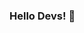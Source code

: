 ### Hello Devs! 👋

<!--
**syedrameezahmed18/syedrameezahmed18** is a ✨ _special_ ✨ repository because its `README.md` (this file) appears on your GitHub profile.

I am currently an undergraduate software engineer specializing in the field of Web Applications development and learning Mobile App Development

- 🔭 I’m currently working on React,HTML,CSS,JS,MySQL,C#,ExpressJS,CloudFirestore,PHP
- 🌱 I’m currently learning React-Native,FirebaseAuth,MongoDB
- 👯 I’m looking to collaborate on Open Source Projects
- 🤔 I’m looking for help with some functionalities of PHP,ExpressJS (backend) 
- 💬 Ask me about anything related to UI/UX, front-End Development with Vanilla JS and the React Framework
- 📫 How to reach me: Email : noir.ramsam@gmail.com 
-->

